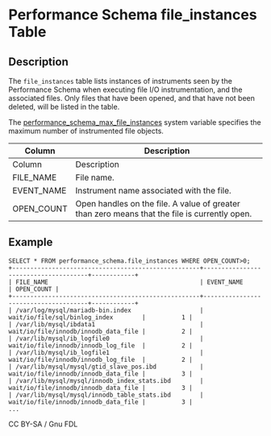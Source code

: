 
# Performance Schema file_instances Table

## Description


The `file_instances` table lists instances of instruments seen by the Performance Schema when executing file I/O instrumentation, and the associated files. Only files that have been opened, and that have not been deleted, will be listed in the table.


The [performance_schema_max_file_instances](../performance-schema-system-variables.md#performance_schema_max_file_instances) system variable specifies the maximum number of instrumented file objects.



| Column | Description |
| --- | --- |
| Column | Description |
| FILE_NAME | File name. |
| EVENT_NAME | Instrument name associated with the file. |
| OPEN_COUNT | Open handles on the file. A value of greater than zero means that the file is currently open. |



## Example



```
SELECT * FROM performance_schema.file_instances WHERE OPEN_COUNT>0;
+----------------------------------------------------+--------------------------------------+------------+
| FILE_NAME                                          | EVENT_NAME                           | OPEN_COUNT |
+----------------------------------------------------+--------------------------------------+------------+
| /var/log/mysql/mariadb-bin.index                   | wait/io/file/sql/binlog_index        |          1 |
| /var/lib/mysql/ibdata1                             | wait/io/file/innodb/innodb_data_file |          2 |
| /var/lib/mysql/ib_logfile0                         | wait/io/file/innodb/innodb_log_file  |          2 |
| /var/lib/mysql/ib_logfile1                         | wait/io/file/innodb/innodb_log_file  |          2 |
| /var/lib/mysql/mysql/gtid_slave_pos.ibd            | wait/io/file/innodb/innodb_data_file |          3 |
| /var/lib/mysql/mysql/innodb_index_stats.ibd        | wait/io/file/innodb/innodb_data_file |          3 |
| /var/lib/mysql/mysql/innodb_table_stats.ibd        | wait/io/file/innodb/innodb_data_file |          3 |
...
```



CC BY-SA / Gnu FDL

